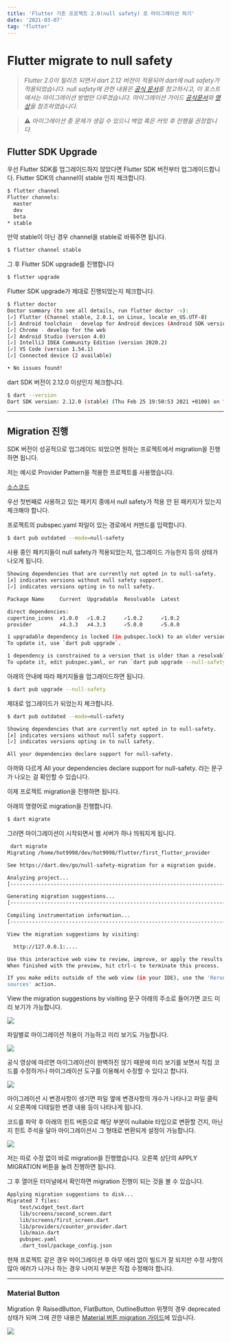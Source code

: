 ```yaml
---
title: 'Flutter 기존 프로젝트 2.0(null safety) 로 마이그레이션 하기'
date: '2021-03-07'
tag: 'flutter'
---
```


# Flutter migrate to null safety 

> *Flutter 2.0이 릴리즈 되면서 dart 2.12 버전이 적용되어 dart에 null safety가 적용되었습니다.
null safety에 관한 내용은 [공식 문서](https://dart.dev/null-safety/tour)를 참고하시고,
이 포스트에서는 마이그레이션 방법만 다루겠습니다.
마이그레이션 가이드 [공식문서](https://dart.dev/null-safety/migration-guide)와 [영상](https://youtu.be/bvq7wbn4VAA)을 참조하였습니다.*

> ⚠️ *마이그레이션 중 문제가 생길 수 있으니 백업 혹은 커밋 후 진행을 권장합니다.*

## Flutter SDK Upgrade

우선 Flutter SDK를 업그레이드하지 않았다면 Flutter SDK 버전부터 업그레이드합니다.
Flutter SDK의 channel이 stable 인지 체크합니다.

```bash
$ flutter channel
Flutter channels:
  master
  dev
  beta
* stable
```

만약 stable이 아닌 경우 channel을 stable로 바꿔주면 됩니다.

```bash
$ flutter channel stable
```

그 후 Flutter SDK upgrade를 진행합니다

```bash
$ flutter upgrade
```

Flutter SDK upgrade가 제대로 진행되었는지 체크합니다.

```bash
$ flutter doctor
Doctor summary (to see all details, run flutter doctor -v):
[✓] Flutter (Channel stable, 2.0.1, on Linux, locale en_US.UTF-8)
[✓] Android toolchain - develop for Android devices (Android SDK version 30.0.2)
[✓] Chrome - develop for the web
[✓] Android Studio (version 4.0)
[✓] IntelliJ IDEA Community Edition (version 2020.2)
[✓] VS Code (version 1.54.1)
[✓] Connected device (2 available)

• No issues found!
```

dart SDK 버전이 2.12.0 이상인지 체크합니다.

```bash
$ dart --version
Dart SDK version: 2.12.0 (stable) (Thu Feb 25 19:50:53 2021 +0100) on "linux_x64"
```

---

## Migration 진행

SDK 버전이 성공적으로 업그레이드 되었으면 원하는 프로젝트에서 migration을 진행하면 됩니다.

저는 예시로 Provider Pattern을 적용한 프로젝트를 사용했습니다.

[소스코드](https://github.com/KimBiYam/first_flutter_provider)

우선 첫번째로 사용하고 있는 패키지 중에서 null safety가 적용 안 된 패키지가 있는지 체크해야 합니다.

프로젝트의 pubspec.yaml 파일이 있는 경로에서 커맨드를 입력합니다.

```bash
$ dart pub outdated --mode=null-safety
```

사용 중인 패키지들이 null safety가 적용되었는지, 업그레이드 가능한지 등의 상태가 나오게 됩니다.

```bash
Showing dependencies that are currently not opted in to null-safety.
[✗] indicates versions without null safety support.
[✓] indicates versions opting in to null safety.

Package Name     Current  Upgradable  Resolvable  Latest  

direct dependencies:
cupertino_icons  ✗1.0.0   ✓1.0.2      ✓1.0.2      ✓1.0.2  
provider         ✗4.3.3   ✗4.3.3      ✓5.0.0      ✓5.0.0  

1 upgradable dependency is locked (in pubspec.lock) to an older version.
To update it, use `dart pub upgrade`.

1 dependency is constrained to a version that is older than a resolvable version.
To update it, edit pubspec.yaml, or run `dart pub upgrade --null-safety`.
```

아래의 안내에 따라 패키지들을 업그레이드하면 됩니다.

```bash
$ dart pub upgrade --null-safety
```

제대로 업그레이드가 되었는지 체크합니다.

```bash
$ dart pub outdated --mode=null-safety
```

```bash
Showing dependencies that are currently not opted in to null-safety.
[✗] indicates versions without null safety support.
[✓] indicates versions opting in to null safety.

All your dependencies declare support for null-safety.
```

아까와 다르게 All your dependencies declare support for null-safety. 라는 문구가 나오는 걸 확인할 수 있습니다.

이제 프로젝트 migration을 진행하면 됩니다.

아래의 명령어로 migration을 진행합니다.

```bash
$ dart migrate
```

그러면 마이그레이션이 시작되면서 웹 서버가 하나 띄워지게 됩니다.

```bash
 dart migrate 
Migrating /home/hot9998/dev/hot9998/flutter/first_flutter_provider

See https://dart.dev/go/null-safety-migration for a migration guide.

Analyzing project...
[---------------------------------------------------------------------------------------------------------------------------------------------------------------------------------]No analysis issues found.

Generating migration suggestions...
[---------------------------------------------------------------------------------------------------------------------------------------------------------------------------------]

Compiling instrumentation information...
[---------------------------------------------------------------------------------------------------------------------------------------------------------------------------------]

View the migration suggestions by visiting:

  http://127.0.0.1:....

Use this interactive web view to review, improve, or apply the results.
When finished with the preview, hit ctrl-c to terminate this process.

If you make edits outside of the web view (in your IDE), use the 'Rerun from
sources' action.
```

View the migration suggestions by visiting 문구 아래의 주소로 들어가면
코드 미리 보기가 가능합니다.

![](/images/posts/flutter/flutter2.0-migration_1.png)

파일별로 마이그레이션 적용이 가능하고 미리 보기도 가능합니다.

![](/images/posts/flutter/flutter2.0-migration_2.png)

공식 영상에 따르면 마이그레이션이 완벽하진 않기 때문에 미리 보기를 보면서
직접 코드를 수정하거나 마이그레이션 도구를 이용해서 수정할 수 있다고 합니다.

![](/images/posts/flutter/flutter2.0-migration_3.png)

마이그레이션 시 변경사항이 생기면 파일 옆에 변경사항의 개수가 나타나고
파일 클릭 시 오른쪽에 디테일한 변경 내용 등이 나타나게 됩니다.

코드를 파악 후 아래의 힌트 버튼으로
해당 부분이 nullable 타입으로 변환할 건지, 아닌지 힌트 주석을 달아
마이그레이션시 그 형태로 변환되게 설정이 가능합니다.

![](/images/posts/flutter/flutter2.0-migration_4.png)

저는 따로 수정 없이 바로 migration을 진행했습니다.
오른쪽 상단의 APPLY MIGRATION 버튼을 눌려 진행하면 됩니다.

그 후 열어둔 터미널에서 확인하면 migration 진행이 되는 것을 볼 수 있습니다.

```bash
Applying migration suggestions to disk...
Migrated 7 files:
    test/widget_test.dart
    lib/screens/second_screen.dart
    lib/screens/first_screen.dart
    lib/providers/counter_provider.dart
    lib/main.dart
    pubspec.yaml
    .dart_tool/package_config.json
```

현재 프로젝트 같은 경우 마이그레이션 후 아무 에러 없이 빌드가 잘 되지만
수정 사항이 많아 에러가 나거나 하는 경우 나머지 부분은 직접 수정해야 합니다.

---

### Material Button

Migration 후 RaisedButton, FlatButton, OutlineButton 위젯의 경우
deprecated 상태가 되며 그에 관한 내용은 [Material 버튼 migration 가이드](https://docs.google.com/document/d/1yohSuYrvyya5V1hB6j9pJskavCdVq9sVeTqSoEPsWH0/edit#)에 있습니다.

![](/images/posts/flutter/flutter2.0-migration_5.png)

